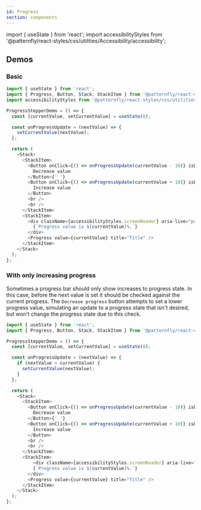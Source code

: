 ```yaml
---
id: Progress
section: components
---
```

import { useState } from 'react';
import accessibilityStyles from '@patternfly/react-styles/css/utilities/Accessibility/accessibility';

## Demos

### Basic

```js
import { useState } from 'react';
import { Progress, Button, Stack, StackItem } from '@patternfly/react-core';
import accessibilityStyles from '@patternfly/react-styles/css/utilities/Accessibility/accessibility';

ProgressStepperDemo = () => {
  const [currentValue, setCurrentValue] = useState(0);

  const onProgressUpdate = (nextValue) => {
    setCurrentValue(nextValue);
  };

  return (
    <Stack>
      <StackItem>
        <Button onClick={() => onProgressUpdate(currentValue - 10)} isDisabled={currentValue === 0}>
          Decrease value
        </Button>{' '}
        <Button onClick={() => onProgressUpdate(currentValue + 10)} isDisabled={currentValue === 100}>
          Increase value
        </Button>
        <br />
        <br />
      </StackItem>
      <StackItem>
        <div className={accessibilityStyles.screenReader} aria-live="polite">
          {`Progress value is ${currentValue}%.`}
        </div>
        <Progress value={currentValue} title="Title" />
      </StackItem>
    </Stack>
  );
};
```

### With only increasing progress

Sometimes a progress bar should only show increases to progress state. In this case, before the next value is set it should be checked against the current progress. The `Decrease progress` button attempts to set a lower progress value, simulating an update to a progress state that isn't desired, but won't change the progress state due to this check.

```js
import { useState } from 'react';
import { Progress, Button, Stack, StackItem } from '@patternfly/react-core';

ProgressStepperDemo = () => {
  const [currentValue, setCurrentValue] = useState(0);

  const onProgressUpdate = (nextValue) => {
    if (nextValue > currentValue) {
      setCurrentValue(nextValue);
    }
  };

  return (
    <Stack>
      <StackItem>
        <Button onClick={() => onProgressUpdate(currentValue - 10)} isDisabled={currentValue === 0}>
          Decrease value
        </Button>{' '}
        <Button onClick={() => onProgressUpdate(currentValue + 10)} isDisabled={currentValue === 100}>
          Increase value
        </Button>
        <br />
        <br />
      </StackItem>
      <StackItem>
          <div className={accessibilityStyles.screenReader} aria-live="polite">
          {`Progress value is ${currentValue}%.`}
        </div>
        <Progress value={currentValue} title="Title" />
      </StackItem>
    </Stack>
  );
};
```
